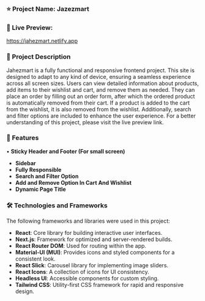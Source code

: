 

### ⭐ Project Name: Jazezmart

### 🚀 Live Preview: 
https://jahezmart.netlify.app

### 📝 Project Description
Jahezmart is a fully functional and responsive frontend project. This site is designed to adapt to any kind of device, ensuring a seamless experience across all screen sizes. Users can view detailed information about products, add items to their wishlist and cart, and remove them as needed. They can place an order by filling out an order form, after which the ordered product is automatically removed from their cart. If a product is added to the cart from the wishlist, it is also removed from the wishlist. Additionally, search and filter options are included to enhance the user experience. For a better understanding of this project, please visit the live preview link.

### 🌟 Features
• **Sticky Header and Footer (For small screen)**
* **Sidebar**
* **Fully Responsible**
* **Search and Filter Option** 
* **Add and Remove Option In Cart And  Wishlist** 
* **Dynamic Page Title**

### 🛠️ Technologies and Frameworks
The following frameworks and libraries were used in this project:

* **React**: Core library for building interactive user interfaces.
* **Next.js**: Framework for optimized and server-rendered builds.
* **React Router DOM**: Used for routing within the app.
* **Material-UI (MUI)**: Provides icons and styled components for a consistent look.
* **React Slick**: Carousel library for implementing image sliders.
* **React Icons**: A collection of icons for UI consistency.
* **Headless UI**: Accessible components for custom styling.
* **Tailwind CSS**: Utility-first CSS framework for rapid and responsive design.

